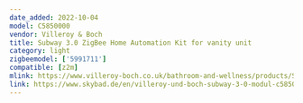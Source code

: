 ```yaml
---
date_added: 2022-10-04
model: C5850000
vendor: Villeroy & Boch
title: Subway 3.0 ZigBee Home Automation Kit for vanity unit
category: light
zigbeemodel: ['5991711']
compatible: [z2m]
mlink: https://www.villeroy-boch.co.uk/bathroom-and-wellness/products/Subway-3.0-ZigBeeR-Home-Automation-Kit-for-vanity-unit-Rectangle-C5850000.html
link: https://www.skybad.de/en/villeroy-und-boch-subway-3-0-modul-c5850000-fuer-unterschraenke-funkstandard.html
---
```

